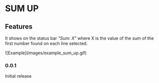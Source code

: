 # SUM UP

## Features
It shows on the status bar _"Sum: X"_ where X is the value of the sum of the first number found on each line selected.

\!\[Example\]\(images/example_sum_up.gif\)

### 0.0.1

Initial release

